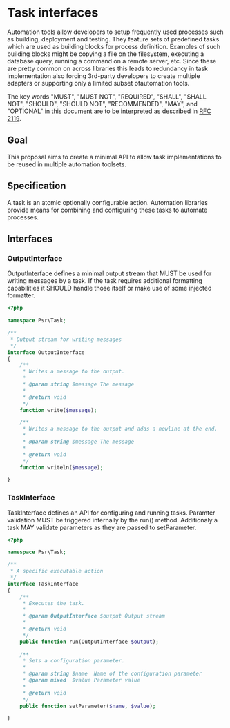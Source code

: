 Task interfaces
=======================

Automation tools allow developers to setup frequently used processes such as building, deployment and testing.
They feature sets of predefined tasks which are used as building blocks for process definition.
Examples of such building blocks might be copying a file on the filesystem, executing a database query, running a command on a remote server, etc. Since these are pretty common on across libraries this leads to redundancy in task implementation also forcing 3rd-party developers to create multiple adapters or supporting only a limited subset ofautomation tools.

The key words "MUST", "MUST NOT", "REQUIRED", "SHALL", "SHALL NOT", "SHOULD",
"SHOULD NOT", "RECOMMENDED", "MAY", and "OPTIONAL" in this document are to be
interpreted as described in [RFC 2119].

[RFC 2119]: http://www.ietf.org/rfc/rfc2119.txt

## Goal

This proposal aims to create a minimal API to allow task implementations to be reused in multiple automation toolsets.

## Specification

A task is an atomic optionally configurable action. Automation libraries provide means for combining and configuring these tasks to automate processes.

## Interfaces

### OutputInterface

OutputInterface defines a minimal output stream that MUST be used for writing messages by a task. If the task requires additional formatting capabilities it SHOULD handle those itself or make use of some injected formatter.

```php
<?php

namespace Psr\Task;

/**
 * Output stream for writing messages
 */
interface OutputInterface
{
    /**
     * Writes a message to the output.
     *
     * @param string $message The message
     *
     * @return void
     */
    function write($message);

    /**
     * Writes a message to the output and adds a newline at the end.
     *
     * @param string $message The message
     *
     * @return void
     */
    function writeln($message);

}
```

### TaskInterface

TaskInterface defines an API for configuring and running tasks. Paramter validation MUST be triggered internally by the run() method. Additionaly a task MAY validate parameters as they are passed to setParameter.

```php
<?php

namespace Psr\Task;

/**
 * A specific executable action
 */
interface TaskInterface
{
    /**
     * Executes the task.
     *
     * @param OutputInterface $output Output stream
     *
     * @return void
     */
    public function run(OutputInterface $output);
    
    /**
     * Sets a configuration parameter.
     *
     * @param string $name  Name of the configuration parameter
     * @param mixed  $value Parameter value
     *
     * @return void
     */
    public function setParameter($name, $value);

}
```
